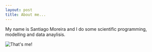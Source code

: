 ```yaml
---
layout: post
title: About me...
---
```


My name is Santiago Moreira and I do some scientific programming, modelling and data anaylisis.

![That's me!](https://avatars3.githubusercontent.com/u/6890978?v=3&s=460)

